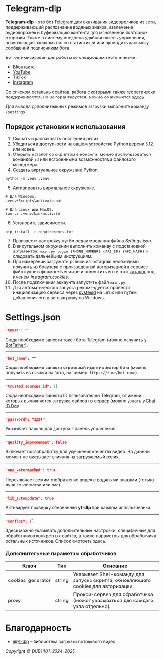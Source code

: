 # Telegram-dlp
**Telegram-dlp** – это бот Telegram для скачивания видеороликов из сети, поддерживающий распознание водяных знаков, извлечение аудиодорожек и буферизацию контента для мгновенной повторной отправки. Также в систему внедрена удобная панель управления, позволяющая ознакомится со статистикой или проводить рассылку сообщений подписчикам бота.

Бот оптимизирован для работы со следующими источниками:
* [ВКонтакте](https://vk.com/)
* [YouTube](https://www.youtube.com/)
* [TikTok](https://www.tiktok.com//)
* [Instagram](https://www.instagram.com/)

Со списком остальных сайтов, работа с которыми также теоретически поддерживается, но не горантируется, можно ознакомится [здесь](https://github.com/yt-dlp/yt-dlp).

Для вывода дополнительных режимов загрузки выполните команду `/settings`.

## Порядок установки и использования
1. Скачать и распаковать последний релиз.
2. Убедиться в доступности на вашем устройстве Python версии 3.12 или новее.
3. Открыть каталог со скриптом в консоли: можно воспользоваться командой `cd` или встроенными возможностями файлового менеджера.
4. Создать виртуальное окружение Python.
```
python -m venv .venv
```
5. Активировать вирутальное окружение. 
```Shell
# Для Windows.
.venv\Scripts\activate.bat

# Для Linux или MacOS.
source .venv/bin/activate
```
6. Установить зависимости.
```
pip install -r requirements.txt
```
7. Произвести настройку путём редактирования файла _Settings.json_.
8. В вирутальном окружении выполнить команду с подстановкой аргументов: `main.py login {PHONE_NUMBER} {API_ID} {API_HASH}` и следовать дальнейшим инструкциям.
9. При намерении загружать ролики из Instagram необходимо получить из браузера с произведённой авторизацией в сервисе файл куков в формате Netscape и поместить его в этот [каталог](yt-dlp) под именем _instagram.cookies_. 
10. После подключения аккаунта запустить файл `main.py`. 
11. Для автоматического запуска рекомендуется провести инициализацию сервиса через [systemd](systemd/README.md) на Linux или путём добавления его в автозагрузку на Windows.

# Settings.json
```JSON
"token": ""
```
Сюда необходимо занести токен бота Telegram (можно получить у [BotFather](https://t.me/BotFather)).
___
```JSON
"bot_name": ""
```
Сюда необходимо занести строковый идентификатор бота (можно получить из ссылки на бота, например: `https://t.me/bot_name`).
___
```JSON
"trusted_sources_id": []
```
Сюда необходимо занести ID пользователей Telegram, от имени которых выполняется загрузка файлов на сервер (можно узнать у [Chat ID Bot](https://t.me/chat_id_echo_bot)).
___
```JSON
"password": "1234"
```
Указывает пароль для доступа в панель управления.
___
```JSON
"quality_improvement": false
```
Включает постобработку для улучшения качества видео. На данный момент не оказывает влияния на загружаемый ролик.
___
```JSON
"one_watermarked": true
```
Переключает режим отображение видео с водяными знаками (только лучшее качество или все).
___
```JSON
"lib_autoupdate": true
```
Активирует проверку обновлений **yt-dlp** при каждом использовании.
___
```JSON
"configs": {}
```
Здесь можно указывать дополнительные настройки, специфичные для обработчиков конкретных сайтов, а также параметры для обработчика остальных источников. Список смотреть [здесь](/Source/Core/__init__.py).

### Дополнительные параметры обработчиков
| **Ключ**          | **Тип** | **Описание**                                                                       |
|-------------------|---------|------------------------------------------------------------------------------------|
| cookies_generator | string  | Указывает Shell-команду для запуска скрипта, обновляющего cookies для авторизации. |
| proxy             | string  | Прокси-сервер для обработчика (может указываться для каждого узла отдельно).       |

# Благодарность
* [@yt-dlp](https://github.com/yt-dlp) – библиотека загрузки потокового видео.

_Copyright © DUB1401. 2024-2025._
